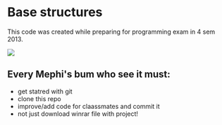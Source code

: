 Base structures
===============

This code was created while preparing for programming exam in 4 sem 2013.

![](https://raw.github.com/Diego2la/base-struct/master/img/goose.jpg "")

Every Mephi's bum who see it must:
----------------------------------

 - get statred with git
 - clone this repo
 - improve/add code for claassmates and commit it
 - not just download winrar file with project! 
